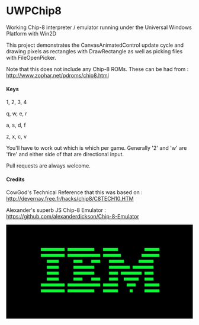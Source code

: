 # UWPChip8

Working Chip-8 interpreter / emulator running under the Universal Windows Platform with Win2D

This project demonstrates the CanvasAnimatedControl update cycle and drawing pixels as rectangles with DrawRectangle as well as picking files with FileOpenPicker.

Note that this does not include any Chip-8 ROMs. These can be had from : http://www.zophar.net/pdroms/chip8.html

#### Keys

1, 2, 3, 4

q, w, e, r

a, s, d, f

z, x, c, v

You'll have to work out which is which per game. Generally '2' and 'w' are 'fire' and either side of that are directional input.

Pull requests are always welcome.

#### Credits

CowGod's Technical Reference that this was based on : http://devernay.free.fr/hacks/chip8/C8TECH10.HTM

Alexander's superb JS Chip-8 Emulator : https://github.com/alexanderdickson/Chip-8-Emulator

![Alt text](/Images/ibm.png?raw=true "IBM")
